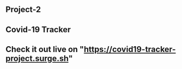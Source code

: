 ## Project-2 
## Covid-19 Tracker
## Check it out live on "https://covid19-tracker-project.surge.sh"



